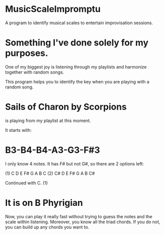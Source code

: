 # MusicScaleImpromptu
A program to identify musical scales to entertain improvisation sessions. 



# Something I've done solely for my purposes. 

One of my biggest joy is listening through my playlists and harmonize together with random songs. 

This program helps you to identify the key when you are playing with a random song.


# Sails of Charon by Scorpions 
is playing from my playlist at this moment.

It starts with: 
# B3-B4-B4-A3-G3-F#3

I only know 4 notes.
It has F# but not G#, so there are 2 options left:

(1) C  D E F# G A B C
(2) C# D E F# G A B C#

Continued with C. (1)
#  It is on B Phyrigian 

Now, you can play it really fast without trying to guess the notes and the scale within listening. Moreover, you know all the triad chords. If you do not, you can build up any chords you want to.


